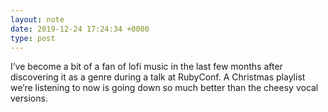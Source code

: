 ```yaml
---
layout: note
date: 2019-12-24 17:24:34 +0000
type: post
---
```


I’ve become a bit of a fan of lofi music in the last few months after discovering it as a genre during a talk at RubyConf. A Christmas playlist we’re listening to now is going down so much better than the cheesy vocal versions.

